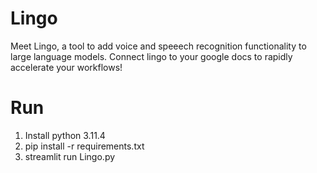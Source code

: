 # Lingo

Meet Lingo, a tool to add voice and speeech recognition functionality to large language models. Connect lingo to your google docs to rapidly accelerate your workflows!

# Run
1. Install python 3.11.4
2. pip install -r requirements.txt
3. streamlit run Lingo.py
